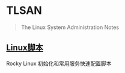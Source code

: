 # TLSAN
> The Linux System Administration Notes

## [Linux脚本](./scripts/)
  Rocky Linux 初始化和常用服务快速配置脚本